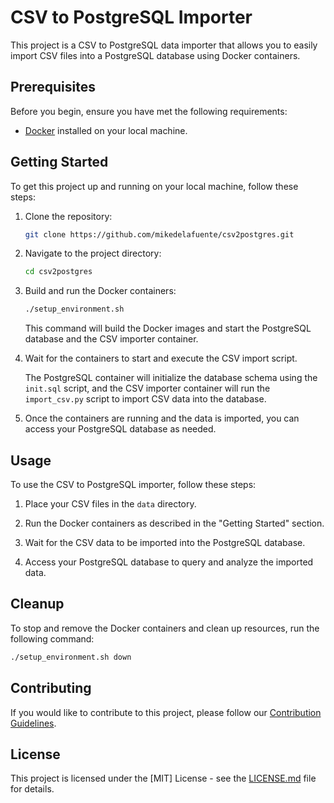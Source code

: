 # CSV to PostgreSQL Importer

This project is a CSV to PostgreSQL data importer that allows you to easily import CSV files into a PostgreSQL database using Docker containers.

## Prerequisites

Before you begin, ensure you have met the following requirements:

- [Docker](https://docs.docker.com/get-docker/) installed on your local machine.

## Getting Started

To get this project up and running on your local machine, follow these steps:

1. Clone the repository:

   ```bash
   git clone https://github.com/mikedelafuente/csv2postgres.git
   ```

2. Navigate to the project directory:

   ```bash
   cd csv2postgres
   ```

3. Build and run the Docker containers:

   ```bash
   ./setup_environment.sh
   ```

   This command will build the Docker images and start the PostgreSQL database and the CSV importer container.

4. Wait for the containers to start and execute the CSV import script.

   The PostgreSQL container will initialize the database schema using the `init.sql` script, and the CSV importer container will run the `import_csv.py` script to import CSV data into the database.

5. Once the containers are running and the data is imported, you can access your PostgreSQL database as needed.

## Usage

To use the CSV to PostgreSQL importer, follow these steps:

1. Place your CSV files in the `data` directory.

2. Run the Docker containers as described in the "Getting Started" section.

3. Wait for the CSV data to be imported into the PostgreSQL database.

4. Access your PostgreSQL database to query and analyze the imported data.

## Cleanup

To stop and remove the Docker containers and clean up resources, run the following command:

```bash
./setup_environment.sh down
```

## Contributing

If you would like to contribute to this project, please follow our [Contribution Guidelines](CONTRIBUTING.md).

## License

This project is licensed under the [MIT] License - see the [LICENSE.md](LICENSE.md) file for details.
